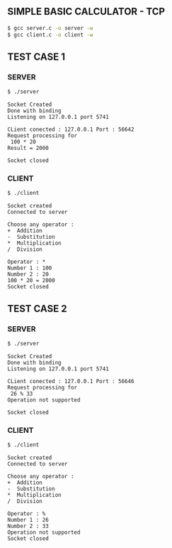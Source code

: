## SIMPLE BASIC CALCULATOR - TCP
```bash
$ gcc server.c -o server -w
$ gcc client.c -o client -w
```

## TEST CASE 1
### SERVER
```bash
$ ./server
```
```console
Socket Created
Done with binding
Listening on 127.0.0.1 port 5741

CLient conected : 127.0.0.1 Port : 56642
Request processing for
 100 * 20
Result = 2000

Socket closed
```

### CLIENT
```bash
$ ./client
```
```console
Socket created
Connected to server

Choose any operator :
+  Addition
-  Substitution
*  Multiplication
/  Division

Operator : *
Number 1 : 100
Number 2 : 20
100 * 20 = 2000
Socket closed
```

## TEST CASE 2
### SERVER
```bash
$ ./server
```
```console
Socket Created
Done with binding
Listening on 127.0.0.1 port 5741

CLient conected : 127.0.0.1 Port : 56646
Request processing for
 26 % 33
Operation not supported

Socket closed
```

### CLIENT
```bash
$ ./client
```
```console
Socket created
Connected to server

Choose any operator :
+  Addition
-  Substitution
*  Multiplication
/  Division

Operator : %
Number 1 : 26
Number 2 : 33
Operation not supported
Socket closed
```